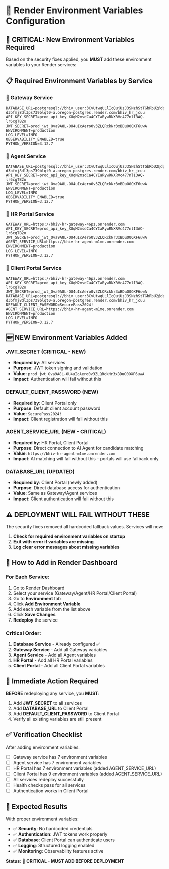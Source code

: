 # 🔧 Render Environment Variables Configuration

## 🚨 **CRITICAL: New Environment Variables Required**

Based on the security fixes applied, you **MUST** add these environment variables to your Render services:

## 📋 **Required Environment Variables by Service**

### **🔗 Gateway Service**
```
DATABASE_URL=postgresql://bhiv_user:3CvUtwqULlIcQujUzJ3SNzhStTGbRbU2@dpg-d3bfmj8dl3ps739blqt0-a.oregon-postgres.render.com/bhiv_hr_jcuu
API_KEY_SECRET=prod_api_key_XUqM2msdCa4CYIaRywRNXRVc477nlI3AQ-lr6cgTB2o
JWT_SECRET=prod_jwt_Ova9A8L-OU4uIcAero0v3ZLQRckNr3xBDuO0OXF6uwA
ENVIRONMENT=production
LOG_LEVEL=INFO
OBSERVABILITY_ENABLED=true
PYTHON_VERSION=3.12.7
```

### **🤖 Agent Service**
```
DATABASE_URL=postgresql://bhiv_user:3CvUtwqULlIcQujUzJ3SNzhStTGbRbU2@dpg-d3bfmj8dl3ps739blqt0-a.oregon-postgres.render.com/bhiv_hr_jcuu
API_KEY_SECRET=prod_api_key_XUqM2msdCa4CYIaRywRNXRVc477nlI3AQ-lr6cgTB2o
JWT_SECRET=prod_jwt_Ova9A8L-OU4uIcAero0v3ZLQRckNr3xBDuO0OXF6uwA
ENVIRONMENT=production
LOG_LEVEL=INFO
OBSERVABILITY_ENABLED=true
PYTHON_VERSION=3.12.7
```

### **🏢 HR Portal Service**
```
GATEWAY_URL=https://bhiv-hr-gateway-46pz.onrender.com
API_KEY_SECRET=prod_api_key_XUqM2msdCa4CYIaRywRNXRVc477nlI3AQ-lr6cgTB2o
JWT_SECRET=prod_jwt_Ova9A8L-OU4uIcAero0v3ZLQRckNr3xBDuO0OXF6uwA
AGENT_SERVICE_URL=https://bhiv-hr-agent-m1me.onrender.com
ENVIRONMENT=production
LOG_LEVEL=INFO
PYTHON_VERSION=3.12.7
```

### **👥 Client Portal Service**
```
GATEWAY_URL=https://bhiv-hr-gateway-46pz.onrender.com
API_KEY_SECRET=prod_api_key_XUqM2msdCa4CYIaRywRNXRVc477nlI3AQ-lr6cgTB2o
JWT_SECRET=prod_jwt_Ova9A8L-OU4uIcAero0v3ZLQRckNr3xBDuO0OXF6uwA
DATABASE_URL=postgresql://bhiv_user:3CvUtwqULlIcQujUzJ3SNzhStTGbRbU2@dpg-d3bfmj8dl3ps739blqt0-a.oregon-postgres.render.com/bhiv_hr_jcuu
DEFAULT_CLIENT_PASSWORD=SecurePass2024!
AGENT_SERVICE_URL=https://bhiv-hr-agent-m1me.onrender.com
ENVIRONMENT=production
LOG_LEVEL=INFO
PYTHON_VERSION=3.12.7
```

## 🆕 **NEW Environment Variables Added**

### **JWT_SECRET** (CRITICAL - NEW)
- **Required by**: All services
- **Purpose**: JWT token signing and validation
- **Value**: `prod_jwt_Ova9A8L-OU4uIcAero0v3ZLQRckNr3xBDuO0OXF6uwA`
- **Impact**: Authentication will fail without this

### **DEFAULT_CLIENT_PASSWORD** (NEW)
- **Required by**: Client Portal only
- **Purpose**: Default client account password
- **Value**: `SecurePass2024!`
- **Impact**: Client registration will fail without this

### **AGENT_SERVICE_URL** (NEW - CRITICAL)
- **Required by**: HR Portal, Client Portal
- **Purpose**: Direct connection to AI Agent for candidate matching
- **Value**: `https://bhiv-hr-agent-m1me.onrender.com`
- **Impact**: AI matching will fail without this - portals will use fallback only

### **DATABASE_URL** (UPDATED)
- **Required by**: Client Portal (newly added)
- **Purpose**: Direct database access for authentication
- **Value**: Same as Gateway/Agent services
- **Impact**: Client authentication will fail without this

## ⚠️ **DEPLOYMENT WILL FAIL WITHOUT THESE**

The security fixes removed all hardcoded fallback values. Services will now:
1. **Check for required environment variables on startup**
2. **Exit with error if variables are missing**
3. **Log clear error messages about missing variables**

## 🔧 **How to Add in Render Dashboard**

### **For Each Service:**
1. Go to Render Dashboard
2. Select your service (Gateway/Agent/HR Portal/Client Portal)
3. Go to **Environment** tab
4. Click **Add Environment Variable**
5. Add each variable from the list above
6. Click **Save Changes**
7. **Redeploy** the service

### **Critical Order:**
1. **Database Service** - Already configured ✅
2. **Gateway Service** - Add all Gateway variables
3. **Agent Service** - Add all Agent variables  
4. **HR Portal** - Add all HR Portal variables
5. **Client Portal** - Add all Client Portal variables

## 🚨 **Immediate Action Required**

**BEFORE** redeploying any service, you **MUST**:
1. Add **JWT_SECRET** to all services
2. Add **DATABASE_URL** to Client Portal
3. Add **DEFAULT_CLIENT_PASSWORD** to Client Portal
4. Verify all existing variables are still present

## ✅ **Verification Checklist**

After adding environment variables:
- [ ] Gateway service has 7 environment variables
- [ ] Agent service has 7 environment variables  
- [ ] HR Portal has 7 environment variables (added AGENT_SERVICE_URL)
- [ ] Client Portal has 9 environment variables (added AGENT_SERVICE_URL)
- [ ] All services redeploy successfully
- [ ] Health checks pass for all services
- [ ] Authentication works in Client Portal

## 🎯 **Expected Results**

With proper environment variables:
- ✅ **Security**: No hardcoded credentials
- ✅ **Authentication**: JWT tokens work properly
- ✅ **Database**: Client Portal can authenticate users
- ✅ **Logging**: Structured logging enabled
- ✅ **Monitoring**: Observability features active

**Status**: 🚨 **CRITICAL - MUST ADD BEFORE DEPLOYMENT**
